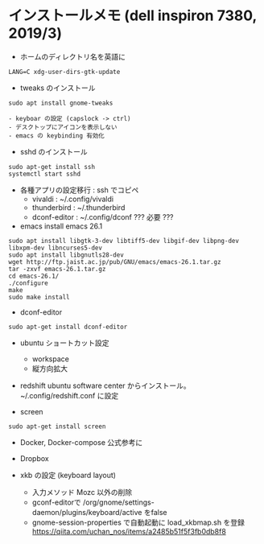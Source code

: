 # インストールメモ (dell inspiron 7380, 2019/3)


- ホームのディレクトリ名を英語に
```
LANG=C xdg-user-dirs-gtk-update
```

- tweaks のインストール
```
sudo apt install gnome-tweaks
```
    - keyboar の設定 (capslock -> ctrl)
    - デスクトップにアイコンを表示しない
    - emacs の keybinding 有効化
    

- sshd のインストール
```
sudo apt-get install ssh
systemctl start sshd
```

- 各種アプリの設定移行 : ssh でコピペ
  - vivaldi : ~/.config/vivaldi 
  - thunderbird : ~/.thunderbird
  - dconf-editor : ~/.config/dconf  ??? 必要 ???
- emacs install
emacs 26.1
```
sudo apt install libgtk-3-dev libtiff5-dev libgif-dev libpng-dev libxpm-dev libncurses5-dev
sudo apt install libgnutls28-dev
wget http://ftp.jaist.ac.jp/pub/GNU/emacs/emacs-26.1.tar.gz
tar -zxvf emacs-26.1.tar.gz
cd emacs-26.1/
./configure
make
sudo make install
```

- dconf-editor
```
sudo apt-get install dconf-editor
```

- ubuntu ショートカット設定
  - workspace
  - 縦方向拡大

- redshift 
  ubuntu software center からインストール。 ~/.config/redshift.conf に設定

- screen
```
sudo apt-get install screen
```

- Docker, Docker-compose
  公式参考に

- Dropbox

- xkb の設定 (keyboard layout)
    - 入力メソッド Mozc 以外の削除
    - gconf-editorで /org/gnome/settings-daemon/plugins/keyboard/active をfalse 
    - gnome-session-properties で自動起動に load_xkbmap.sh を登録
    https://qiita.com/uchan_nos/items/a2485b51f5f3fb0db8f8
  
  
